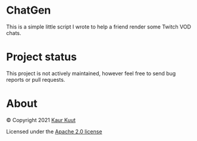 # ChatGen

This is a simple little script I wrote to help a friend render some Twitch VOD chats.

# Project status

This project is not actively maintained, however feel free to send bug reports or pull requests.

# About

© Copyright 2021 [Kaur Kuut](https://www.kaurkuut.com)

Licensed under the [Apache 2.0 license](http://www.apache.org/licenses/LICENSE-2.0)